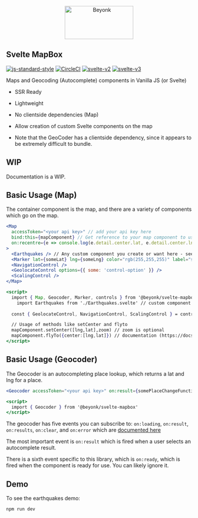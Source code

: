 <p align="center">
  <img width="186" height="90" src="https://user-images.githubusercontent.com/218949/44782765-377e7c80-ab80-11e8-9dd8-fce0e37c235b.png" alt="Beyonk" />
</p>

## Svelte MapBox

[![js-standard-style](https://img.shields.io/badge/code%20style-standard-brightgreen.svg)](http://standardjs.com) [![CircleCI](https://circleci.com/gh/beyonk-adventures/svelte-mapbox.svg?style=shield)](https://circleci.com/gh/beyonk-adventures/svelte-mapbox)  [![svelte-v2](https://img.shields.io/badge/svelte-v2-orange.svg)](https://v2.svelte.dev) [![svelte-v3](https://img.shields.io/badge/svelte-v3-blueviolet.svg)](https://svelte.dev)

Maps and Geocoding (Autocomplete) components in Vanilla JS (or Svelte)

* SSR Ready
* Lightweight
* No clientside dependencies (Map)
* Allow creation of custom Svelte components on the map

* Note that the GeoCoder has a clientside dependency, since it appears to be extremely difficult to bundle.

## WIP

Documentation is a WIP. 

## Basic Usage (Map)

The container component is the map, and there are a variety of components which go on the map.

```jsx
<Map
  accessToken="<your api key>" // add your api key here
  bind:this={mapComponent} // Get reference to your map component to use methods
  on:recentre={e => console.log(e.detail.center.lat, e.detail.center.lng) } // recentre events
>
  <Earthquakes /> // Any custom component you create or want here - see marker example
  <Marker lat={someLat} lng={someLng} color="rgb(255,255,255)" label="some marker label" popupClassName="class-name" /> // built in Marker component
  <NavigationControl />
  <GeolocateControl options={{ some: 'control-option' }} />
  <ScalingControl />
</Map>

<script>
  import { Map, Geocoder, Marker, controls } from '@beyonk/svelte-mapbox'
	import Earthquakes from './Earthquakes.svelte' // custom component
  
  const { GeolocateControl, NavigationControl, ScalingControl } = controls

  // Usage of methods like setCenter and flyto
  mapComponent.setCenter([lng,lat],zoom) // zoom is optional
  mapComponent.flyTo({center:[lng,lat]}) // documentation (https://docs.mapbox.com/mapbox-gl-js/example/flyto)
</script>
```
## Basic Usage (Geocoder)

The Geocoder is an autocompleting place lookup, which returns a lat and lng for a place.

```jsx
<Geocoder accessToken="<your api key>" on:result={somePlaceChangeFunction} />

<script>
  import { Geocoder } from '@beyonk/svelte-mapbox'
</script>
```

The geocoder has five events you can subscribe to: `on:loading`, `on:result`, `on:results`, `on:clear`, and `on:error` which are [documented here](https://github.com/mapbox/mapbox-gl-geocoder/blob/master/API.md#on)

The most important event is `on:result` which is fired when a user selects an autocomplete result.

There is a sixth event specific to this library, which is `on:ready`, which is fired when the component is ready for use. You can likely ignore it.

## Demo

To see the earthquakes demo:

`
npm run dev
`

